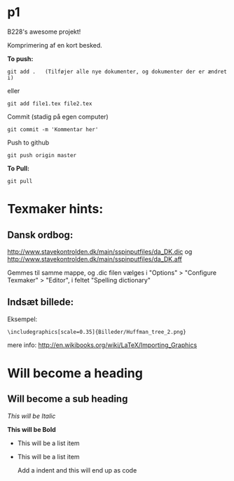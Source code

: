 p1
==

B228's awesome projekt!

Komprimering af en kort besked.



**To push:**

	git add . 	(Tilføjer alle nye dokumenter, og dokumenter der er ændret i)

eller	

	git add file1.tex file2.tex

Commit (stadig på egen computer)

	git commit -m 'Kommentar her'

Push to github

	git push origin master


**To Pull:**

	git pull	


Texmaker hints:
==
Dansk ordbog:
--

http://www.stavekontrolden.dk/main/sspinputfiles/da_DK.dic
og
http://www.stavekontrolden.dk/main/sspinputfiles/da_DK.aff

Gemmes til samme mappe, og .dic filen vælges i "Options" > "Configure Texmaker" > "Editor", i feltet "Spelling dictionary"


Indsæt billede:
--
Eksempel:

	\includegraphics[scale=0.35]{Billeder/Huffman_tree_2.png}

mere info:
http://en.wikibooks.org/wiki/LaTeX/Importing_Graphics


Will become a heading
==============

Will become a sub heading
--------------

*This will be Italic*

**This will be Bold**

- This will be a list item
- This will be a list item

	Add a indent and this will end up as code

